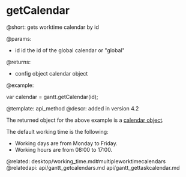 getCalendar
=============


@short:
	gets worktime calendar by id

@params:
- id		id		the id of the global calendar or "global"

@returns:
- config		object		calendar object


@example:

var calendar = gantt.getCalendar(id);

@template:	api_method
@descr:
added in version 4.2

The returned object for the above example is a [calendar object](api/gantt_calendar_other.md).

The default working time is the following:

- Working days are from Monday to Friday.
- Working hours are from 08:00 to 17:00.


@related:
desktop/working_time.md#multipleworktimecalendars
@relatedapi:
api/gantt_getcalendars.md
api/gantt_gettaskcalendar.md

